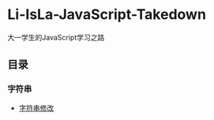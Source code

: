 # Li-IsLa-JavaScript-Takedown
大一学生的JavaScript学习之路
## 目录
### 字符串
- [字符串修改](https://github.com/LI-Dan-L/Li-AiLa-JavaScript-Takedown/blob/main/String.md "字符串修改函数")

